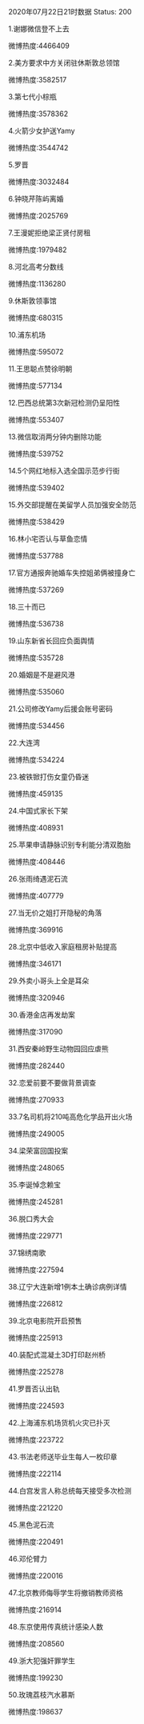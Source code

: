 2020年07月22日21时数据
Status: 200

1.谢娜微信登不上去

微博热度:4466409

2.美方要求中方关闭驻休斯敦总领馆

微博热度:3582517

3.第七代小棕瓶

微博热度:3578362

4.火箭少女护送Yamy

微博热度:3544742

5.罗晋

微博热度:3032484

6.钟晓芹陈屿离婚

微博热度:2025769

7.王漫妮拒绝梁正贤付房租

微博热度:1979482

8.河北高考分数线

微博热度:1136280

9.休斯敦领事馆

微博热度:680315

10.浦东机场

微博热度:595072

11.王思聪点赞徐明朝

微博热度:577134

12.巴西总统第3次新冠检测仍呈阳性

微博热度:553407

13.微信取消两分钟内删除功能

微博热度:539752

14.5个网红地标入选全国示范步行街

微博热度:539402

15.外交部提醒在美留学人员加强安全防范

微博热度:538429

16.林小宅否认与草鱼恋情

微博热度:537788

17.官方通报奔驰婚车失控姐弟俩被撞身亡

微博热度:537269

18.三十而已

微博热度:536738

19.山东新省长回应负面舆情

微博热度:535728

20.婚姻是不是避风港

微博热度:535060

21.公司修改Yamy后援会账号密码

微博热度:534456

22.大连湾

微博热度:534224

23.被铁锨打伤女童仍昏迷

微博热度:459135

24.中国式家长下架

微博热度:408931

25.苹果申请静脉识别专利能分清双胞胎

微博热度:408446

26.张雨绮遇泥石流

微博热度:407779

27.当无价之姐打开隐秘的角落

微博热度:369916

28.北京中低收入家庭租房补贴提高

微博热度:346171

29.外卖小哥头上全是耳朵

微博热度:320946

30.香港金店再发劫案

微博热度:317090

31.西安秦岭野生动物园回应虐熊

微博热度:282440

32.恋爱前要不要做背景调查

微博热度:270933

33.7名司机将210吨高危化学品开出火场

微博热度:249005

34.梁荣富回国投案

微博热度:248065

35.李诞悼念赖宝

微博热度:245281

36.脱口秀大会

微博热度:229771

37.锦绣南歌

微博热度:227594

38.辽宁大连新增1例本土确诊病例详情

微博热度:226812

39.北京电影院开启预售

微博热度:225913

40.装配式混凝土3D打印赵州桥

微博热度:225278

41.罗晋否认出轨

微博热度:224593

42.上海浦东机场货机火灾已扑灭

微博热度:223722

43.书法老师送毕业生每人一枚印章

微博热度:222114

44.白宫发言人称总统每天接受多次检测

微博热度:221220

45.黑色泥石流

微博热度:220491

46.邓伦臂力

微博热度:220016

47.北京教师侮辱学生将撤销教师资格

微博热度:216914

48.东京使用传真统计感染人数

微博热度:208560

49.浙大犯强奸罪学生

微博热度:199230

50.玫瑰荔枝汽水慕斯

微博热度:198637

